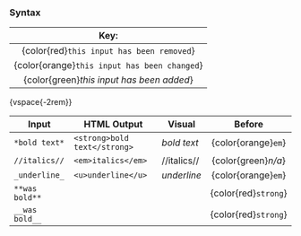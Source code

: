 ### Syntax

| **Key:**                                     |
|:--------------------------------------------:|
| {color{red}`this input has been removed`}    |
| {color{orange}`this input has been changed`} |
| {color{green}*this input has been added*}    |

{vspace{-2rem}}

Input         | HTML Output                 | Visual      | Before
--------------|-----------------------------|-------------|:-----------:
`*bold text*` | `<strong>bold text</strong>`| *bold text* | {color{orange}`em`}
`//italics//` | `<em>italics</em>`          | //italics// | {color{green}*n/a*}
`_underline_` | `<u>underline</u>`          | _underline_ | {color{orange}`em`}
`**was bold**`|                             |             | {color{red}`strong`}
`__was bold__`|                             |             | {color{red}`strong`}
